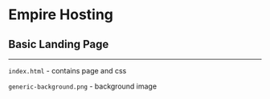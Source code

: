 # Empire Hosting
## Basic Landing Page
---
`index.html` - contains page and css

`generic-background.png` - background image
